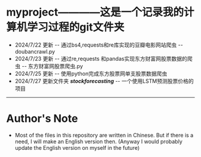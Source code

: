 # myproject————这是一个记录我的计算机学习过程的git文件夹
- 2024/7/22 更新 -- 通过bs4,requests和re库实现的豆瓣电影网站爬虫 -- doubancrawl.py
- 2024/7/23 更新 -- 通过re,requests 和pandas实现东方财富网股票数据的爬虫 -- 东方财富网股票爬虫.py
- 2024/7/25 更新 -- 使用python完成东方股票网单支股票数据爬虫
- 2024/7/27 更新文件夹 ***stockforecasting*** -- 一个使用LSTM预测股票价格的项目

---
# Author's Note
- Most of the files in this repository are written in Chinese. But if there is a need, I will make an English version then. (Anyway I would probably update the English version on myself in the future)
